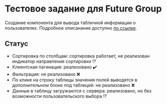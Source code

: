 # Тестовое задание для Future Group
Создание компонента для вывода табличной информации о пользователях. Подробное описанание доступно [по ссылке](task.md).

## Статус
- Сортировка по столбцам: сортировка работает, не реализован индикатор направления сортировки :interrobang:
- Клиентская пагинация: реализовано :heavy_check_mark:
- Фильтрация: не реализовано :x:
- По клике на строку таблицы значения полей выводятся в дополнительном блоке под таблицей: не реализовано :x:
- Данные в таблицу загружаются с сервера: реализовано, но без возможности пользовательского выбора :interrobang:
